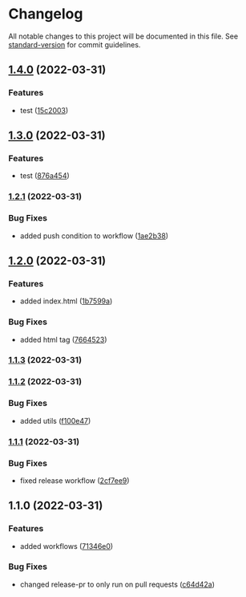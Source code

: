 # Changelog

All notable changes to this project will be documented in this file. See [standard-version](https://github.com/conventional-changelog/standard-version) for commit guidelines.

## [1.4.0](https://github.com/subhanmahmood/release-notes-slack/compare/v1.3.0...v1.4.0) (2022-03-31)


### Features

* test ([15c2003](https://github.com/subhanmahmood/release-notes-slack/commit/15c2003be2c59c373ec34daec6bb74367656ed8a))

## [1.3.0](https://github.com/subhanmahmood/release-notes-slack/compare/v1.2.1...v1.3.0) (2022-03-31)


### Features

* test ([876a454](https://github.com/subhanmahmood/release-notes-slack/commit/876a45471ded9d2407f3ab41e63e090d5d8e9c05))

### [1.2.1](https://github.com/subhanmahmood/release-notes-slack/compare/v1.2.0...v1.2.1) (2022-03-31)


### Bug Fixes

* added push condition to workflow ([1ae2b38](https://github.com/subhanmahmood/release-notes-slack/commit/1ae2b38fbae29609b2de8c2f6432ac2c57743c0f))

## [1.2.0](https://github.com/subhanmahmood/release-notes-slack/compare/v1.1.3...v1.2.0) (2022-03-31)


### Features

* added index.html ([1b7599a](https://github.com/subhanmahmood/release-notes-slack/commit/1b7599aabea05b6320406fdc32e9530d85a7677c))


### Bug Fixes

* added html tag ([7664523](https://github.com/subhanmahmood/release-notes-slack/commit/7664523611ecf6c2a45c7d07a6bb693e82bf2c87))

### [1.1.3](https://github.com/subhanmahmood/release-notes-slack/compare/v1.1.2...v1.1.3) (2022-03-31)

### [1.1.2](https://github.com/subhanmahmood/release-notes-slack/compare/v1.1.1...v1.1.2) (2022-03-31)


### Bug Fixes

* added utils ([f100e47](https://github.com/subhanmahmood/release-notes-slack/commit/f100e4762c4b65aafec521734c9e856828b916ec))

### [1.1.1](https://github.com/subhanmahmood/release-notes-slack/compare/v1.1.0...v1.1.1) (2022-03-31)


### Bug Fixes

* fixed release workflow ([2cf7ee9](https://github.com/subhanmahmood/release-notes-slack/commit/2cf7ee9b7837115b74392d6d4b03b2ab3b50afc9))

## 1.1.0 (2022-03-31)


### Features

* added workflows ([71346e0](https://github.com/subhanmahmood/release-notes-slack/commit/71346e08f41c6284470c334c8b67299a895af6a8))


### Bug Fixes

* changed release-pr to only run on pull requests ([c64d42a](https://github.com/subhanmahmood/release-notes-slack/commit/c64d42acf1db51cd77861d44ddeb937102dc1f20))
